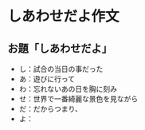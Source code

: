# しあわせだよ作文
## お題「しあわせだよ」
* し：試合の当日の事だった
* あ：遊びに行って
* わ：忘れないあの日を胸に刻み
* せ：世界で一番綺麗な景色を見ながら
* だ：だからつまり、
* よ：
